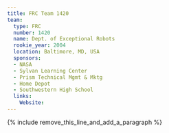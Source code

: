 ```yaml
---
title: FRC Team 1420
team:
  type: FRC
  number: 1420
  name: Dept. of Exceptional Robots
  rookie_year: 2004
  location: Baltimore, MD, USA
  sponsors:
  - NASA
  - Sylvan Learning Center
  - Prism Technical Mgmt & Mktg
  - Home Depot
  - Southwestern High School
  links:
    Website:
---
```


{% include remove_this_line_and_add_a_paragraph %}